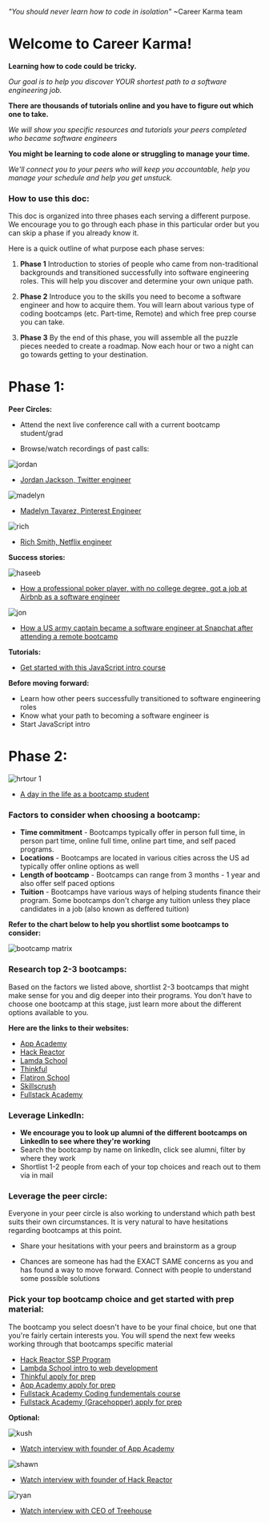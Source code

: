 
*"You should never learn how to code in isolation"* ~Career Karma team

# Welcome to Career Karma!


**Learning how to code could be tricky.** 

*Our goal is to help you discover YOUR shortest path to a software engineering job.* 

**There are thousands of tutorials online and you have to figure out which one to take.** 

*We will show you specific resources and tutorials your peers completed who became software engineers*

**You might be learning to code alone or struggling to manage your time.** 

*We'll connect you to your peers who will keep you accountable, help you manage your schedule and help you get unstuck.*


### How to use this doc:

This doc is organized into three phases each serving a different purpose. We encourage you to go through each phase in this particular order but you can skip a phase if you already know it. 

Here is a quick outline of what purpose each phase serves:

1. **Phase 1** Introduction to stories of people who came from non-traditional backgrounds and transitioned successfully into software engineering roles. This will help you discover and determine your own unique path.

2. **Phase 2** Introduce you to the skills you need to become a software engineer and how to acquire them. You will learn about various type of coding bootcamps (etc. Part-time, Remote) and which free prep course you can take. 

3. **Phase 3** By the end of this phase, you will assemble all the puzzle pieces needed to create a roadmap. Now each hour or two a night can go towards getting to your destination. 


# Phase 1:

**Peer Circles:**

  * Attend the next live conference call with a current bootcamp student/grad

  * Browse/watch recordings of past calls:


![jordan](https://user-images.githubusercontent.com/25531425/45239250-75bf1e80-b299-11e8-9606-e1b46a185a0c.jpg)

  * [Jordan Jackson, Twitter engineer](https://drive.google.com/file/d/1j87DSymAxhZMLzSopEBHydgHK6T_cXxc/view?usp=sharing)

![madelyn](https://user-images.githubusercontent.com/25531425/45239415-0138af80-b29a-11e8-9dbc-32d966d98fc0.jpg)

  * [Madelyn Tavarez, Pinterest Engineer](https://drive.google.com/file/d/1-4UlSLfBJNbQZ6-CG7QeF9ED6QYsjqEo/view?usp=sharing)

![rich](https://user-images.githubusercontent.com/25531425/45239717-0a764c00-b29b-11e8-8acd-a67b813c2a14.jpg)

 * [Rich Smith, Netflix engineer](https://drive.google.com/file/d/18HisDmwFdifEeOyfd6FFMUR2-FL4jf47/view?usp=sharing)

**Success stories:**

![haseeb](https://user-images.githubusercontent.com/25531425/45239889-b5870580-b29b-11e8-932e-6224a498d5f4.jpg)


  * [How a professional poker player, with no college degree, got a job at Airbnb as a software engineer](https://breakingintostartups.com/haseeq-qureshi-software-engineer-professional-poker-player/)

![jon](https://user-images.githubusercontent.com/25531425/45239956-e830fe00-b29b-11e8-9c6f-6e6a3ab4efd6.jpg)


  * [How a US army captain became a software engineer at Snapchat after attending a remote bootcamp](https://breakingintostartups.com/71-jon-deng-u-s-army-captain-became-software-engineer-snapchat/)

**Tutorials:**

  * [Get started with this JavaScript intro course](https://www.codecademy.com/learn/introduction-to-javascript?utm_source=google&utm_medium=adwords&utm_campaign=tm&utm_content=tm_javascript&utm_term=%2Bcodecademy%20%2Bjavascript&gclid=Cj0KCQjww8jcBRDZARIsAJGCSGu3mbP3AjJkLTWhnhXRGlbboIcW0x2eolFXAyb1l5Wbx41u1wpq6jUaAlS7EALw_wcB)

**Before moving forward:**

  * Learn how other peers successfully transitioned to software engineering roles
  * Know what your path to becoming a software engineer is
  * Start JavaScript intro


# Phase 2:



  ![hrtour 1](https://user-images.githubusercontent.com/25531425/45191491-6045e800-b1f8-11e8-8f17-45f4fc82d19c.jpg)


  * [A day in the life as a bootcamp student](https://www.youtube.com/watch?v=AvASMtTfR-8)

### Factors to consider when choosing a bootcamp:


   *   **Time commitment** - Bootcamps typically offer in person full time, in person part time, online full time, online part time, and self paced programs.
   * **Locations** - Bootcamps are located in various cities across the US ad typically offer online options as well
   * **Length of bootcamp** - Bootcamps can range from 3 months - 1 year and also offer self paced options
   * **Tuition** - Bootcamps have various ways of helping students finance their program. Some bootcamps don't charge any tuition unless they place candidates in a job (also known as deffered tuition)

**Refer to the chart below to help you shortlist some bootcamps to consider:**

  ![bootcamp matrix](https://user-images.githubusercontent.com/25531425/45193068-24fbe700-b201-11e8-99de-a16c6683bef8.jpg)


### Research top 2-3 bootcamps:

  Based on the factors we listed above, shortlist 2-3 bootcamps that might make sense for you and dig deeper into their programs. You don't have to choose one bootcamp at this stage, just learn more about the different options available to you.

  **Here are the links to their websites:**

  * [App Academy](https://www.appacademy.io/)
  * [Hack Reactor](https://www.hackreactor.com/)
  * [Lamda School](https://lambdaschool.com/)
  * [Thinkful](https://www.thinkful.com)
  * [Flatiron School](https://flatironschool.com/)
  * [Skillscrush](https://skillcrush.com/)
  * [Fullstack Academy](https://www.fullstackacademy.com/)


### Leverage LinkedIn:

  * **We encourage you to look up alumni of the different bootcamps on LinkedIn to see where they're working**
   * Search the bootcamp by name on linkedIn, click see alumni, filter by where they work
   * Shortlist 1-2 people from each of your top choices and reach out to them via in mail


### Leverage the peer circle:

  Everyone in your peer circle is also working to understand which path best suits their own circumstances. It is very natural to have hesitations regarding bootcamps at this point.

  * Share your hesitations with your peers and brainstorm as a group

  * Chances are someone has had the EXACT SAME concerns as you and has found a way to move forward. Connect with people to understand some possible solutions

### Pick your top bootcamp choice and get started with prep material:

  The bootcamp you select doesn't have to be your final choice, but one that you're fairly certain interests you. You will spend the next few weeks working through that bootcamps specific material

  * [Hack Reactor SSP Program](http://smarturl.it/Hack-Reactor-prep)
  * [Lambda School intro to web development](http://smarturl.it/Lambda-School-prep)
  * [Thinkful apply for prep](http://smarturl.it/Thinkful)
  * [App Academy apply for prep](https://www.appacademy.io)
  * [Fullstack Academy Coding fundementals course](http://smarturl.it/Fullstack-Academy)
  * [Fullstack Academy (Gracehopper) apply for prep](http://smarturl.it/Fullstack-gracehoppe)

**Optional:**

  ![kush](https://user-images.githubusercontent.com/25531425/45231941-a778bb00-b282-11e8-9108-8cf9c4710cb9.jpg)

  * [Watch interview with founder of App Academy](https://breakingintostartups.com/kush-patel-founder-of-app-academy/)

![shawn](https://user-images.githubusercontent.com/25531425/45232030-ec9ced00-b282-11e8-8893-76cda2929afe.jpg)

  * [Watch interview with founder of Hack Reactor](https://breakingintostartups.com/shawn-drost-founder-hack-reactor/)

![ryan](https://user-images.githubusercontent.com/25531425/45232126-338ae280-b283-11e8-9967-4e7fd9a0c0bb.jpg)

  * [Watch interview with CEO of Treehouse](https://breakingintostartups.com/ryan-carson-ceo-treehouse/)
